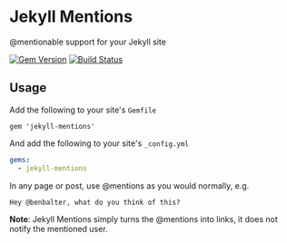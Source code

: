 # Jekyll Mentions

@mentionable support for your Jekyll site

[![Gem Version](https://badge.fury.io/rb/jekyll-mentions.png)](http://badge.fury.io/rb/jekyll-mentions)
[![Build Status](https://travis-ci.org/jekyll/jekyll-mentions.svg?branch=loose)](https://travis-ci.org/jekyll/jekyll-mentions)

## Usage

Add the following to your site's `Gemfile`

```
gem 'jekyll-mentions'
```

And add the following to your site's `_config.yml`

```yml
gems:
  - jekyll-mentions
```

In any page or post, use @mentions as you would normally, e.g.

```markdown
Hey @benbalter, what do you think of this?
```

**Note**: Jekyll Mentions simply turns the @mentions into links, it does not notify the mentioned user.
